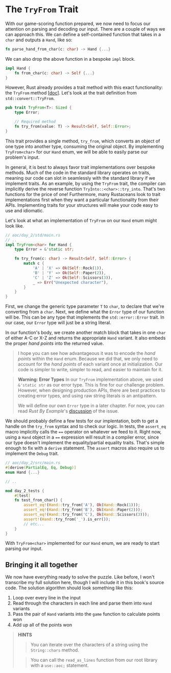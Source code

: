 # The ```TryFrom``` Trait
With our game-scoring function prepared, we now need to focus our attention on parsing and decoding our input. There are a couple of ways we can approach this. We can define a self-contained function that takes in a `char` and outputs a `Hand`, like so: 
```rust 
fn parse_hand_from_char(c: char) -> Hand {...}
```
We can also drop the above function in a bespoke `impl` block.
```rust
impl Hand {
    fn from_char(c: char) -> Self {...}
}
```
However, Rust already provides a trait method with this exact functionality: the `TryFrom` method [[doc](https://doc.rust-lang.org/std/convert/trait.From.html)]. Let's look at the trait definition from `std::convert::TryFrom`.
```rust
pub trait TryFrom<T>: Sized {
    type Error;

    // Required method
    fn try_from(value: T) -> Result<Self, Self::Error>;
}
```
This trait provides a single method, `try_from`, which converts an object of one type into another type, consuming the original object. By implementing `TryFrom<char>` for our `Hand` enum, we will be able to easily parse our problem's input. 

In general, it is best to always favor trait implementations over bespoke methods. Much of the code in the standard library operates on traits, meaning our code can slot in seamlessly with the standard library if we implement traits. As an example, by using the `TryFrom` trait, the compiler can implicitly derive the reverse function `TryInto::<char>::try_into`. That's two functions for the price of one! Furthermore, many Rustaceans look to trait implementations first when they want a particular functionality from their APIs. Implementing traits for your structures will make your code easy to use and idiomatic.

Let's look at what an implementation of `TryFrom` on our `Hand` enum might look like.

```rust 
// aoc/day_2/std/main.rs
// ..
impl TryFrom<char> for Hand {
    type Error = &'static str;

    fn try_from(c: char) -> Result<Self, Self::Error> {
        match c {
            'A' | 'X' => Ok(Self::Rock(1)),
            'B' | 'Y' => Ok(Self::Paper(2)),
            'C' | 'Z' => Ok(Self::Scissors(3)),
            _ => Err("Unexpected character"),
        }
    }
}
```
First, we change the generic type parameter `T` to `char`, to declare that we're converting from a `char`. Next, we define what the `Error` type of our function will be. This can be any type that implements the `std::error::Error` trait. In our case, our `Error` type will just be a string literal. 

In our function's body, we create another match block that takes in one `char` of either A-C or X-Z and returns the appropriate `Hand` variant. It also embeds the proper _hand points_ into the returned value. 

> I hope you can see how advantageous it was to encode the _hand points_ within the `Hand` enum. Because we did that, we only need to account for the _hand points_ of each variant once at initialization. Our code is simpler to write, simpler to read, and easier to maintain for it.

> **Warning: Error Types**
> In our `TryFrom` implementation above, we used `&'static str` as our error type. This is fine for our challenge problem. However, when designing production APIs, there are best practices to creating error types, and using raw string literals is an antipattern. 
>
> We will define our own `Error` type in a later chapter. For now, you can read _Rust By Example_'s [discussion](https://doc.rust-lang.org/rust-by-example/error/multiple_error_types/define_error_type.html) of the issue.

We should probably define a few tests for our implentation, both to get a handle on the `try_from` syntax and to check our logic. In tests, the `assert_eq` macro implicitly calls the `==` operator on whatever we feed to it. Right now, using a `Hand` object in a `==` expression will result in a compiler error, since our type doesn't implement the equality/partial equality traits. That's simple enough to fix with a `derive` statement. The `assert` macros also require us to implement the `Debug` trait.
```rust
// aoc/day_2/src/main.rs
#[derive(PartialEq, Eq, Debug)]
enum Hand {...}

// ..

mod day_2_tests {
    #[test]
    fn test_from_char() {
        assert_eq!(Hand::try_from('A'), Ok(Hand::Rock(1)));
        assert_eq!(Hand::try_from('B'), Ok(Hand::Paper(2)));
        assert_eq!(Hand::try_from('C'), Ok(Hand::Scissors(3)));
        assert!(Hand::try_from('_').is_err());
        // etc...
    }
}
```

With `TryFrom<char>` implemented for our `Hand` enum, we are ready to start parsing our input. 

## Bringing it all together

We now have everything ready to solve the puzzle. Like before, I won't transcribe my full solution here, though I will include it in this book's source code. The solution algorithm should look something like this:
1) Loop over every line in the input
2) Read through the characters in each line and parse them into `Hand` variants
3) Pass the pair of `Hand` variants into the `game` function to calculate points won
4) Add up all of the points won

> **HINTS**
> > You can iterate over the characters of a string using the `String::chars` method.
>
> > You can call the `read_as_lines` function from our root library with a `use::aoc;` statement.